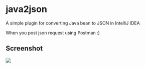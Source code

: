 # java2json

A simple plugin for converting Java bean to JSON in IntelliJ IDEA

When you post json request using Postman :)

## Screenshot



![](https://ws4.sinaimg.cn/large/006tNbRwgy1fnbmpeyl1gg31fi0pgtpg.gif)
